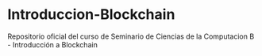 # Introduccion-Blockchain
Repositorio oficial del curso de Seminario de Ciencias de la Computacion B - Introducción a Blockchain
